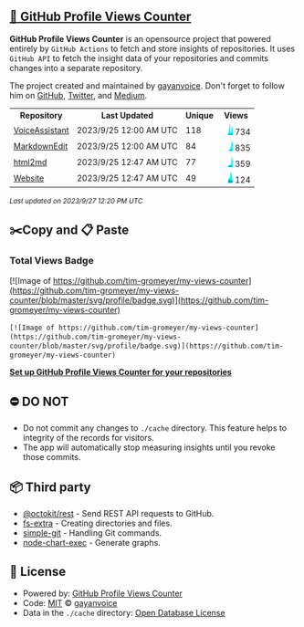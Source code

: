 ## [🚀 GitHub Profile Views Counter](https://github.com/gayanvoice/github-profile-views-counter)
**GitHub Profile Views Counter** is an opensource project that powered entirely by  `GitHub Actions` to fetch and store insights of repositories.
It uses `GitHub API` to fetch the insight data of your repositories and commits changes into a separate repository.

The project created and maintained by [gayanvoice](https://github.com/gayanvoice). Don't forget to follow him on [GitHub](https://github.com/gayanvoice), [Twitter](https://twitter.com/gayanvoice), and [Medium](https://gayanvoice.medium.com/).

<table>
	<tr>
		<th>
			Repository
		</th>
		<th>
			Last Updated
		</th>
		<th>
			Unique
		</th>
		<th>
			Views
		</th>
	</tr>
	<tr>
		<td>
			<a href="https://github.com/tim-gromeyer/my-views-counter/tree/master/readme/575890835/year.md">
				VoiceAssistant
			</a>
		</td>
		<td>
			2023/9/25 12:00 AM UTC
		</td>
		<td>
			118
		</td>
		<td>
			<img alt="Response time graph" src="https://github.com/tim-gromeyer/my-views-counter/raw/master/graph/575890835/small/year.png" height="20"> 734
		</td>
	</tr>
	<tr>
		<td>
			<a href="https://github.com/tim-gromeyer/my-views-counter/tree/master/readme/466150528/year.md">
				MarkdownEdit
			</a>
		</td>
		<td>
			2023/9/25 12:00 AM UTC
		</td>
		<td>
			84
		</td>
		<td>
			<img alt="Response time graph" src="https://github.com/tim-gromeyer/my-views-counter/raw/master/graph/466150528/small/year.png" height="20"> 835
		</td>
	</tr>
	<tr>
		<td>
			<a href="https://github.com/tim-gromeyer/my-views-counter/tree/master/readme/544543209/year.md">
				html2md
			</a>
		</td>
		<td>
			2023/9/25 12:47 AM UTC
		</td>
		<td>
			77
		</td>
		<td>
			<img alt="Response time graph" src="https://github.com/tim-gromeyer/my-views-counter/raw/master/graph/544543209/small/year.png" height="20"> 359
		</td>
	</tr>
	<tr>
		<td>
			<a href="https://github.com/tim-gromeyer/my-views-counter/tree/master/readme/513538068/year.md">
				Website
			</a>
		</td>
		<td>
			2023/9/25 12:47 AM UTC
		</td>
		<td>
			49
		</td>
		<td>
			<img alt="Response time graph" src="https://github.com/tim-gromeyer/my-views-counter/raw/master/graph/513538068/small/year.png" height="20"> 124
		</td>
	</tr>
</table>

<small><i>Last updated on 2023/9/27 12:20 PM UTC</i></small>

## ✂️Copy and 📋 Paste
### Total Views Badge
[![Image of https://github.com/tim-gromeyer/my-views-counter](https://github.com/tim-gromeyer/my-views-counter/blob/master/svg/profile/badge.svg)](https://github.com/tim-gromeyer/my-views-counter)

```readme
[![Image of https://github.com/tim-gromeyer/my-views-counter](https://github.com/tim-gromeyer/my-views-counter/blob/master/svg/profile/badge.svg)](https://github.com/tim-gromeyer/my-views-counter)
```
[**Set up GitHub Profile Views Counter for your repositories**](https://github.com/gayanvoice/github-profile-views-counter)
## ⛔ DO NOT
- Do not commit any changes to `./cache` directory. This feature helps to integrity of the records for visitors.
- The app will automatically stop measuring insights until you revoke those commits.
## 📦 Third party

- [@octokit/rest](https://www.npmjs.com/package/@octokit/rest) - Send REST API requests to GitHub.
- [fs-extra](https://www.npmjs.com/package/fs-extra) - Creating directories and files.
- [simple-git](https://www.npmjs.com/package/simple-git) - Handling Git commands.
- [node-chart-exec](https://www.npmjs.com/package/node-chart-exec) - Generate graphs.
## 📄 License
- Powered by: [GitHub Profile Views Counter](https://github.com/gayanvoice/github-profile-views-counter)
- Code: [MIT](./LICENSE) © [gayanvoice](https://github.com/gayanvoice)
- Data in the `./cache` directory: [Open Database License](https://opendatacommons.org/licenses/odbl/1-0/)
